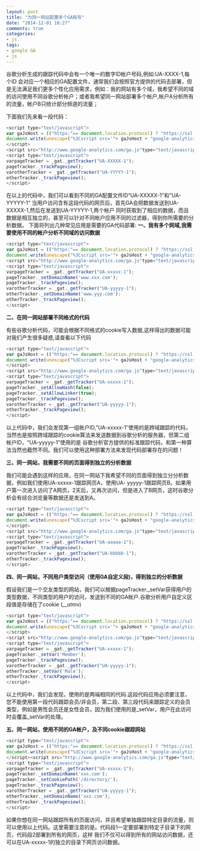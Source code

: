 ```yaml
---
layout: post
title: "为同一网站配置多个GA账号"
date: "2014-12-01 10:27"
comments: true
categories:
- js
tags:
- google GA
- js
---
```




谷歌分析生成的跟踪代码中会有一个唯一的数字ID帐户号码,例如:UA-XXXX-1,每个ID 会对应一个相应的GA配置文件，通常我们会按照官方提供的代码去部署，但是无法满足我们更多个性化应用需求，例如：我的网站有多个域，我希望不同的域的访问使用不同谷歌分析帐户；或者我希望同一网站部署多个帐户,帐户A分析所有的流量，帐户B只统计部分频道的流量；

下面我们先来看一段代码：

```javascript
<script type="text/javascript">
var gaJsHost = (("https:"== document.location.protocol) ? "https://ssl.": "http://www.");
document.write(unescape("%3Cscript src='"+ gaJsHost + "google-analytics.com/ga.js'type='text/javascript'%3E%3C/script%3E"));
</script>
<script src="http://www.google-analytics.com/ga.js"type="text/javascript"></script>
<script type="text/javascript">
varpageTracker = _gat._getTracker("UA-XXXXX-1");
pageTracker._trackPageview();
varotherTracker = _gat._getTracker("UA-YYYYY-1");
otherTracker._trackPageview();
</script>
```

在以上的代码中，我们可以看到不同的GA配置文件ID“UA-XXXXX-1”和”UA-YYYYY-1“ 当用户访问含有这段代码的网页后，首先GA会把数据发送到UA-XXXXX-1,然后在发送到UA-YYYYY-1,两个帐户
同时获取到了相应的数据，而且数据是相互独立的，甚至可以针对不同帐户应用不同的过滤器，得到你所需要的分析数据。
下面将列出几种常见应用是需要的GA代码部署:
**一、我有多个网域,我需要使用不同的帐户分析不同域的访问数据**

```javascript
<script type="text/javascript">
var gaJsHost = (("https:"== document.location.protocol) ? "https://ssl.": "http://www.");
document.write(unescape("%3Cscript src='"+ gaJsHost + "google-analytics.com/ga.js'type='text/javascript'%3E%3C/script%3E"));</script>
<script src="http://www.google-analytics.com/ga.js"type="text/javascript"></script>
<script type="text/javascript">
varpageTracker = _gat._getTracker("UA-xxxxx-1");
pageTracker._setDomainName('www.xxx.com');
pageTracker._trackPageview();
varotherTracker = _gat._getTracker("UA-yyyyy-1");
otherTracker._setDomainName('www.yyy.com');
otherTracker._trackPageview();
</script>
```

**二、在同一网站部署不同格式的代码**

有些谷歌分析代码，可能会根据不同格式的cookie写入数据,这样得出的数据可能对我们产生很多疑惑,请查看以下代码

```javascript
<script type="text/javascript">
var gaJsHost = (("https:"== document.location.protocol) ? "https://ssl.": "http://www.");
document.write(unescape("%3Cscript src='"+ gaJsHost + "google-analytics.com/ga.js'type='text/javascript'%3E%3C/script%3E"));
</script>
<script src="http://www.google-analytics.com/ga.js"type="text/javascript"></script>
<script type="text/javascript">
varpageTracker = _gat._getTracker("UA-xxxxx-1");
pageTracker._setAllowHash(false);
pageTracker._setAllowLinker(true);
pageTracker._trackPageview();
varotherTracker = _gat._getTracker("UA-yyyyy-1");
otherTracker._trackPageview();
</script>
```

以上代码中，我们会发现第一组帐户ID,”UA-xxxxx-1″使用的是跨域跟踪的代码，当然也是按照跨域跟踪的cookie算法来发送数据到谷歌分析的服务器，但第二组帐户ID，“UA-yyyyy-1”使用的是
谷歌分析官方提供的标准跟踪代码，和第一种算法当然也截然不同。我们可以使用这种部署方法来发现代码部署存在的问题！

**三、同一网站，我需要不同的页面得到独立的分析数据**

我们可能会遇到这样的应用，在同一网站下我希望不同的页面得到独立分分析数据，例如我们使用UA-xxxxx-1跟踪网页A，使用UA- yyyyy-1跟踪网页B。如果用户第一次进入访问了A网页，2天后，又再次访问，但是进入了B网页，这时谷歌分析会有综合浏览量等数据还是发送到A。

```javascript
<script type="text/javascript">
var gaJsHost = (("https:"== document.location.protocol) ? "https://ssl.": "http://www.");
document.write(unescape("%3Cscript src='"+ gaJsHost + "google-analytics.com/ga.js'type='text/javascript'%3E%3C/script%3E"));
</script>
<script src="http://www.google-analytics.com/ga.js"type="text/javascript"></script>
<script type="text/javascript">
varpageTracker = _gat._getTracker("UA-aaaaa-1");
pageTracker._trackPageview();
varotherTracker = _gat._getTracker("UA-bbbbb-1");
otherTracker._trackPageview();
</script>
```

**四、同一网站，不同用户类型访问（使用GA自定义段)，得到独立的分析数据**

假设我们是一个交友类型的网站，我们可以根据pageTracker._setVar获得用户的类型数据，不同类型的用户的访问，发送到不同的GA帐户.谷歌分析用户自定义区段值是存储在了cookie (__utmv)

```javascript
<script type="text/javascript">
var gaJsHost = (("https:"== document.location.protocol) ? "https://ssl.": "http://www.");
document.write(unescape("%3Cscript src='"+ gaJsHost + "google-analytics.com/ga.js'type='text/javascript'%3E%3C/script%3E"));
</script>
<script src="http://www.google-analytics.com/ga.js"type="text/javascript"></script>
<script type="text/javascript">
varpageTracker = _gat._getTracker("UA-xxxxx-1");
pageTracker._setVar('Member');
pageTracker._trackPageview();
varotherTracker = _gat._getTracker("UA-yyyyy-1");
otherTracker._setVar('Male');
otherTracker._trackPageview();
</script>
```

以上代码中，我们会发现，使用的是两端相同的代码.这段代码应用必须要注意，您不能使用第一段代码跟踪会员/非会员，第二段、第三段代码来跟踪定义的会员类型，例如是男性会员还是女性会员，因为我们使用的是_setVar，用户在此访问时会覆盖_setVar的处理。

**五、同一网站，使用不同的GA帐户，及不同cookie跟踪网站**

```javascript
<script type="text/javascript">
var gaJsHost = (("https:"== document.location.protocol) ? "https://ssl.": "http://www.");
document.write(unescape("%3Cscript src='"+ gaJsHost + "google-analytics.com/ga.js'type='text/javascript'%3E%3C/script%3E"));
</script><script src="http://www.google-analytics.com/ga.js"type="text/javascript"></script>
<script type="text/javascript">
varpageTracker = _gat._getTracker("UA-xxxxx-1");
pageTracker._setDomainName('xxx.com');
pageTracker._setCookiePath('/directory/');
pageTracker._trackPageview();
varotherTracker = _gat._getTracker("UA-yyyyy-1");
otherTracker._setDomainName('xxx.com');
otherTracker._trackPageview();
</script>
```

如果你想在同一网站跟踪所有的页面访问，并且希望单独跟踪特定目录的流量，则可以使用以上代码。这里需要注意的是。代码段1一定要部署到特定子目录下的网页，代码段2部署到所有的网页，这样
我们不仅可以得到所有的网站访问数据，还可以在UA-xxxxx-1的独立的目录下网页访问数据。